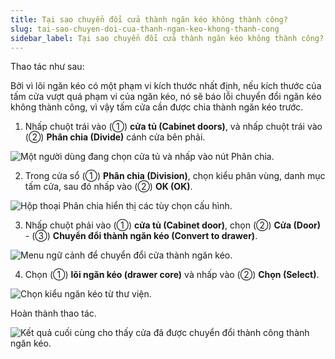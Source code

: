 ```yaml
---
title: Tại sao chuyển đổi cửa thành ngăn kéo không thành công?
slug: tai-sao-chuyen-doi-cua-thanh-ngan-keo-khong-thanh-cong
sidebar_label: Tại sao chuyển đổi cửa thành ngăn kéo không thành công?
---
```


Thao tác như sau:

Bởi vì lõi ngăn kéo có một phạm vi kích thước nhất định, nếu kích thước của tấm cửa vượt quá phạm vi của ngăn kéo, nó sẽ báo lỗi chuyển đổi ngăn kéo không thành công, vì vậy tấm cửa cần được chia thành ngăn kéo trước.

1. Nhấp chuột trái vào (①) **cửa tủ (Cabinet doors)**, và nhấp chuột trái vào (②) **Phân chia (Divide)** cánh cửa bên phải.

![Một người dùng đang chọn cửa tủ và nhấp vào nút Phân chia.](https://storage.googleapis.com/jegavn_kb/images/8af8ba36-9292-4c39-a455-1aa8faef0d36.png)

2. Trong cửa sổ (①) **Phân chia (Division)**, chọn kiểu phân vùng, danh mục tấm cửa, sau đó nhấp vào (②) **OK (OK)**.

![Hộp thoại Phân chia hiển thị các tùy chọn cấu hình.](https://storage.googleapis.com/jegavn_kb/images/f6590d5e-0277-43f2-927f-cf513180d081.png)

3. Nhấp chuột phải vào (①) **cửa tủ (Cabinet door)**, chọn (②) **Cửa (Door)** - (③) **Chuyển đổi thành ngăn kéo (Convert to drawer)**.

![Menu ngữ cảnh để chuyển đổi cửa thành ngăn kéo.](https://storage.googleapis.com/jegavn_kb/images/7d513668-55ad-4be6-900b-98c233dd47bc.png)

4. Chọn (①) **lõi ngăn kéo (drawer core)** và nhấp vào (②) **Chọn (Select)**.

![Chọn kiểu ngăn kéo từ thư viện.](https://storage.googleapis.com/jegavn_kb/images/c55686c5-f237-496d-ae93-8fe8e67386a9.png)

Hoàn thành thao tác.

![Kết quả cuối cùng cho thấy cửa đã được chuyển đổi thành công thành ngăn kéo.](https://storage.googleapis.com/jegavn_kb/images/78542711-7bd6-4965-bb9b-4864da394a3a.png)